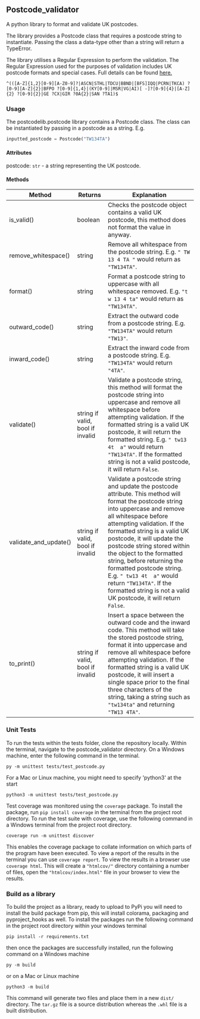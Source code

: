 ## Postcode_validator

A python library to format and validate UK postcodes.

The library provides a Postcode class that requires a postcode string to instantiate. Passing the class a data-type other than a string will return a TypeError.

The library utilises a Regular Expression to perform the validation. The Regular Expression used for the purposes of validation includes UK postcode formats and special cases. Full details can be found [here.](https://en.wikipedia.org/wiki/Postcodes_in_the_United_Kingdom#Validation)

```Regular Expression
^(([A-Z]{1,2}[0-9][A-Z0-9]?|ASCN|STHL|TDCU|BBND|[BFS]IQQ|PCRN|TKCA) ?[0-9][A-Z]{2}|BFPO ?[0-9]{1,4}|(KY[0-9]|MSR|VG|AI)[ -]?[0-9]{4}|[A-Z]{2} ?[0-9]{2}|GE ?CX|GIR ?0A{2}|SAN ?TA1)$
```

### Usage

The postcodelib.postcode library contains a Postcode class. The class can be instantiated by passing in a postcode as a string. E.g.

```python
inputted_postcode = Postcode("TW134TA")
```

#### Attributes

postcode: `str` - a string representing the UK postcode.

#### Methods

| Method                | Returns                          | Explanation                                                                                                                                                                                                                                                                                                                                                                                                                                                                                      |
| --------------------- | -------------------------------- | ------------------------------------------------------------------------------------------------------------------------------------------------------------------------------------------------------------------------------------------------------------------------------------------------------------------------------------------------------------------------------------------------------------------------------------------------------------------------------------------------ |
| is_valid()            | boolean                          | Checks the postcode object contains a valid UK postcode, this method does not format the value in anyway.                                                                                                                                                                                                                                                                                                                                                                                        |
| remove_whitespace()   | string                           | Remove all whitespace from the postcode string. E.g. `" TW 13 4 TA "` would return as `"TW134TA"`.                                                                                                                                                                                                                                                                                                                                                                                               |
| format()              | string                           | Format a postcode string to uppercase with all whitespace removed. E.g. `"t w 13 4 ta"` would return as `"TW134TA"`.                                                                                                                                                                                                                                                                                                                                                                             |
| outward_code()        | string                           | Extract the outward code from a postcode string. E.g. `"TW134TA"` would return `"TW13"`.                                                                                                                                                                                                                                                                                                                                                                                                         |
| inward_code()         | string                           | Extract the inward code from a postcode string. E.g. `"TW134TA"` would return `"4TA"`.                                                                                                                                                                                                                                                                                                                                                                                                           |
| validate()            | string if valid, bool if invalid | Validate a postcode string, this method will format the postcode string into uppercase and remove all whitespace before attempting validation. If the formatted string is a valid UK postcode, it will return the formatted string. E.g. `" tw13 4t  a"` would return `"TW134TA"`. If the formatted string is not a valid postcode, it will return `False`.                                                                                                                                      |
| validate_and_update() | string if valid, bool if invalid | Validate a postcode string and update the postcode attribute. This method will format the postcode string into uppercase and remove all whitespace before attempting validation. If the formatted string is a valid UK postcode, it will update the postcode string stored within the object to the formatted string, before returning the formatted postcode string. E.g. `" tw13 4t  a"` would return `"TW134TA"`. If the formatted string is not a valid UK postcode, it will return `False`. |
| to_print()            | string if valid, bool if invalid | Insert a space between the outward code and the inward code. This method will take the stored postcode string, format it into uppercase and remove all whitespace before attempting validation. If the formatted string is a valid UK postcode, it will insert a single space prior to the final three characters of the string, taking a string such as `"tw134ta"` and returning `"TW13 4TA"`.                                                                                                 |

### Unit Tests

To run the tests within the tests folder, clone the repository locally.
Within the terminal, navigate to the postcode_validator directory.
On a Windows machine, enter the following command in the terminal.

```
py -m unittest tests/test_postcode.py
```

For a Mac or Linux machine, you might need to specify 'python3' at the start

```
python3 -m unittest tests/test_postcode.py
```

Test coverage was monitored using the `coverage` package. To install the package, run `pip install coverage` in the terminal from the project root directory. To run the test suite with coverage, use the following command in a Windows terminal from the project root directory.

```
coverage run -m unittest discover
```

This enables the coverage package to collate information on which parts of the program have been executed. To view a report of the results in the terminal you can use `coverage report`. To view the results in a browser use `coverage html`. This will create a `"htmlcov/"` directory containing a number of files, open the `"htmlcov/index.html"` file in your browser to view the results.

### Build as a library

To build the project as a library, ready to upload to PyPi you will need to install the build package from pip, this will install colorama, packaging and pyproject_hooks as well.
To install the packages run the following command in the project root directory within your windows terminal

```
pip install -r requirements.txt
```

then once the packages are successfully installed, run the following command on a Windows machine

```
py -m build
```

or on a Mac or Linux machine

```
python3 -m build
```

This command will generate two files and place them in a new `dist/` directory.
The `tar.gz` file is a source distribution whereas the `.whl` file is a built distribution.
